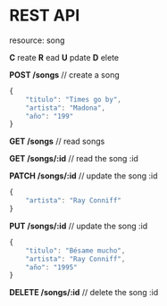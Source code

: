 # REST API

resource: song

**C** reate
**R** ead
**U** pdate
**D** elete

**POST /songs**        // create a song
```javascript
{
    "titulo": "Times go by",
    "artista": "Madona",
    "año": "199"
}
```

**GET /songs**         // read songs

**GET /songs/:id**     // read the song :id

**PATCH /songs/:id**   // update the song :id
```javascript
{
    "artista": "Ray Conniff"
}
```

**PUT   /songs/:id**   // update the song :id
```javascript
{
    "titulo": "Bésame mucho",
    "artista": "Ray Conniff",
    "año": "1995"
}
```

**DELETE /songs/:id**  // delete the song :id

